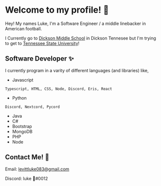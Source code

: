 # Welcome to my profile! 👋
Hey! My names Luke, I'm a Software Engineer / a middle linebacker in American football.

I Currently go to [Dickson Middle School](https://www.dcstn.org/dms.aspx) in Dickson Tennesee but I'm trying to get to [Tennessee State University](https://www.tnstate.edu/)!
## Software Developer ✨
I currently program in a varity of different languages (and libraries) like,
- Javascript
```
Typescript, HTML, CSS, Node, Discord, Eris, React
```
- Python
```
Discord, Nextcord, Pycord
```
- Java
- C#
- Bootstrap
- MongoDB
- PHP
- Node
## Contact Me! 📝
Email: levittluke083@gmail.com

Discord: luke 🥀#0012
